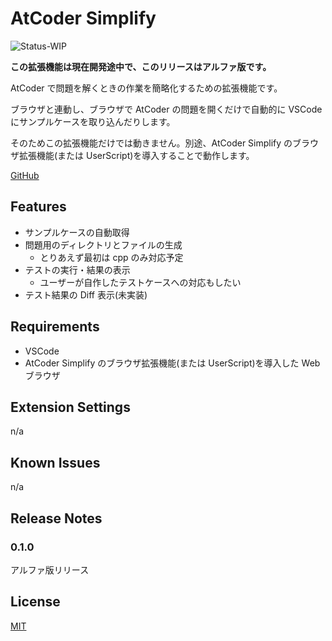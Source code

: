 # AtCoder Simplify

![Status-WIP](https://img.shields.io/badge/Status-WIP-orange)

**この拡張機能は現在開発途中で、このリリースはアルファ版です。**

AtCoder で問題を解くときの作業を簡略化するための拡張機能です。

ブラウザと連動し、ブラウザで AtCoder の問題を開くだけで自動的に VSCode にサンプルケースを取り込んだりします。

そのためこの拡張機能だけでは動きません。別途、AtCoder Simplify のブラウザ拡張機能(または UserScript)を導入することで動作します。

[GitHub](https://github.com/tars0x9752/atcoder-simplify)

## Features

- サンプルケースの自動取得
- 問題用のディレクトリとファイルの生成
  - とりあえず最初は cpp のみ対応予定
- テストの実行・結果の表示
  - ユーザーが自作したテストケースへの対応もしたい
- テスト結果の Diff 表示(未実装)

## Requirements

- VSCode
- AtCoder Simplify のブラウザ拡張機能(または UserScript)を導入した Web ブラウザ

## Extension Settings

n/a

## Known Issues

n/a

## Release Notes

### 0.1.0

アルファ版リリース

## License

[MIT](LICENSE)

